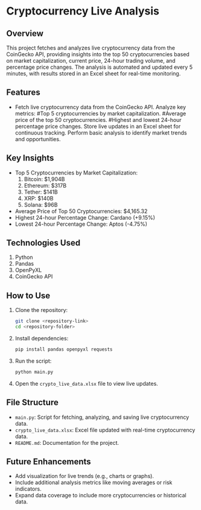 # Cryptocurrency Live Analysis

## Overview
This project fetches and analyzes live cryptocurrency data from the CoinGecko API, providing insights into the top 50 cryptocurrencies based on market capitalization, current price, 24-hour trading volume, and percentage price changes. The analysis is automated and updated every 5 minutes, with results stored in an Excel sheet for real-time monitoring.

## Features
- Fetch live cryptocurrency data from the CoinGecko API.
Analyze key metrics:
   #Top 5 cryptocurrencies by market capitalization.
   #Average price of the top 50 cryptocurrencies.
   #Highest and lowest 24-hour percentage price changes.
Store live updates in an Excel sheet for continuous tracking.
Perform basic analysis to identify market trends and opportunities.

## Key Insights
- Top 5 Cryptocurrencies by Market Capitalization:
  1. Bitcoin: $1,904B
  2. Ethereum: $317B
  3. Tether: $141B
  4. XRP: $140B
  5. Solana: $96B
- Average Price of Top 50 Cryptocurrencies: $4,165.32
- Highest 24-hour Percentage Change: Cardano (+9.15%)
- Lowest 24-hour Percentage Change: Aptos (-4.75%)

## Technologies Used
1. Python
2. Pandas
3. OpenPyXL
4. CoinGecko API

## How to Use
1. Clone the repository:
   ```bash
   git clone <repository-link>
   cd <repository-folder>
   ```
2. Install dependencies:
   ```bash
   pip install pandas openpyxl requests
   ```
3. Run the script:
   ```bash
   python main.py
   ```
4. Open the `crypto_live_data.xlsx` file to view live updates.

## File Structure
- `main.py`: Script for fetching, analyzing, and saving live cryptocurrency data.
- `crypto_live_data.xlsx`: Excel file updated with real-time cryptocurrency data.
- `README.md`: Documentation for the project.

## Future Enhancements
- Add visualization for live trends (e.g., charts or graphs).
- Include additional analysis metrics like moving averages or risk indicators.
- Expand data coverage to include more cryptocurrencies or historical data.
